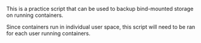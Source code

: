 This is a practice script that can be used to backup bind-mounted storage on running containers. 

Since containers run in individual user space, this script will need to be ran for each user running containers.
